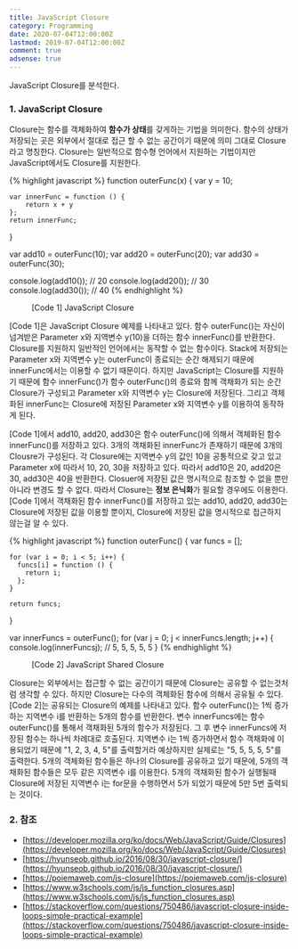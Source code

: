 ```yaml
---
title: JavaScript Closure
category: Programming
date: 2020-07-04T12:00:00Z
lastmod: 2019-07-04T12:00:00Z
comment: true
adsense: true
---
```


JavaScript Closure를 분석한다.

### 1. JavaScript Closure

Closure는 함수를 객체화하여 **함수가 상태**를 갖게하는 기법을 의미한다. 함수의 상태가 저장되는 곳은 외부에서 절대로 접근 할 수 없는 공간이기 때문에 의미 그대로 Closure라고 명칭한다. Closure는 일반적으로 함수형 언어에서 지원하는 기법이지만 JavaScript에서도 Closure를 지원한다.

{% highlight javascript %}
function outerFunc(x) {
    var y = 10;

    var innerFunc = function () { 
        return x + y  
    };
    return innerFunc;
}
  
var add10 = outerFunc(10);
var add20 = outerFunc(20);
var add30 = outerFunc(30);

console.log(add10()); // 20
console.log(add20()); // 30
console.log(add30()); // 40
{% endhighlight %}
<figure>
<figcaption class="caption">[Code 1] JavaScript Closure</figcaption>
</figure>

[Code 1]은 JavaScript Closure 예제를 나타내고 있다. 함수 outerFunc()는 자신이 넘겨받은 Parameter x와 지역변수 y(10)을 더하는 함수 innerFunc()를 반환한다. Closure를 지원하지 일반적인 언어에서는 동작할 수 없는 함수이다. Stack에 저장되는 Parameter x와 지역변수 y는 outerFunc이 종료되는 순간 해제되기 때문에 innerFunc에서는 이용할 수 없기 때문이다. 하지만 JavaScript는 Closure를 지원하기 때문에 함수 innerFunc()가 함수 outerFunc()의 종료와 함께 객채화가 되는 순간 Closure가 구성되고 Parameter x와 지역변수 y는 Closure에 저장된다. 그리고 객체화된 innerFunc는 Closure에 저장된 Parameter x와 지역변수 y를 이용하여 동작하게 된다.

[Code 1]에서 add10, add20, add30은 함수 outerFunc()에 의해서 객체화된 함수 innerFunc()를 저장하고 있다. 3개의 객채화된 innerFunc가 존재하기 때문에 3개의 Clousre가 구성된다. 각 Closure에는 지역변수 y의 값인 10을 공통적으로 갖고 있고 Parameter x에 따라서 10, 20, 30을 저장하고 있다. 따라서 add10은 20, add20은 30, add30은 40을 반환한다. Closuer에 저장된 값은 명시적으로 참조할 수 없을 뿐만 아니라 변경도 할 수 없다. 따라서 Closure는 **정보 은닉화**가 필요할 경우에도 이용한다. [Code 1]에서 객채화된 함수 innerFunc()를 저장하고 있는 add10, add20, add30는 Closure에 저장된 값을 이용할 뿐이지, Closure에 저장된 값을 명시적으로 접근하지 않는걸 알 수 있다.

{% highlight javascript %}
function outerFunc() {
    var funcs = [];

    for (var i = 0; i < 5; i++) {
      funcs[i] = function () {
        return i;
      };
    }

    return funcs;
}

var innerFuncs = outerFunc();
for (var j = 0; j < innerFuncs.length; j++) {
  console.log(innerFuncs[j]()); // 5, 5, 5, 5, 5
}
{% endhighlight %}
<figure>
<figcaption class="caption">[Code 2] JavaScript Shared Closure</figcaption>
</figure>

Closure는 외부에서는 접근할 수 없는 공간이기 때문에 Closure는 공유할 수 없는것처럼 생각할 수 있다. 하지만 Closure는 다수의 객체화된 함수에 의해서 공유될 수 있다. [Code 2]는 공유되는 Closure의 예제를 나타내고 있다. 함수 outerFunc()는 1씩 증가하는 지역변수 i를 반환하는 5개의 함수를 반환한다. 변수 innerFuncs에는 함수 outerFunc()를 통해서 객채화된 5개의 함수가 저장된다. 그 후 변수 innerFuncs에 저장된 함수는 하나씩 차례대로 호출된다. 지역변수 i는 1씩 증가하면서 함수 객채화에 이용되었기 때문에 "1, 2, 3, 4, 5"를 출력할거라 예상하지만 실제로는 "5, 5, 5, 5, 5"를 출력한다. 5개의 객체화된 함수들은 하나의 Closure를 공유하고 있기 때문에, 5개의 객채화된 함수들은 모두 같은 지역변수 i를 이용한다. 5개의 객채화된 함수가 실행될때 Closure에 저장된 지역변수 i는 for문을 수행하면서 5가 되었기 때문에 5만 5번 출력되는 것이다.

### 2. 참조

* [https://developer.mozilla.org/ko/docs/Web/JavaScript/Guide/Closures](https://developer.mozilla.org/ko/docs/Web/JavaScript/Guide/Closures)
* [https://hyunseob.github.io/2016/08/30/javascript-closure/](https://hyunseob.github.io/2016/08/30/javascript-closure/)
* [https://poiemaweb.com/js-closure](https://poiemaweb.com/js-closure)
* [https://www.w3schools.com/js/js_function_closures.asp](https://www.w3schools.com/js/js_function_closures.asp)
* [https://stackoverflow.com/questions/750486/javascript-closure-inside-loops-simple-practical-example](https://stackoverflow.com/questions/750486/javascript-closure-inside-loops-simple-practical-example)